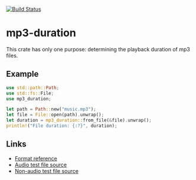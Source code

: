 [![Build Status](https://travis-ci.org/agersant/mp3-duration.svg?branch=master)](https://travis-ci.org/agersant/mp3-duration)

# mp3-duration

This crate has only one purpose: determining the playback duration of mp3 files.

## Example

```rust
use std::path::Path;
use std::fs::File;
use mp3_duration;

let path = Path::new("music.mp3");
let file = File::open(path).unwrap();
let duration = mp3_duration::from_file(&file).unwrap();
println!("File duration: {:?}", duration);
```

## Links
- [Format reference](https://www.codeproject.com/Articles/8295/MPEG-Audio-Frame-Header)
- [Audio test file source](http://freemusicarchive.org/music/Karine_Gilanyan/Beethovens_Sonata_No_15_in_D_Major/Beethoven_-_Piano_Sonata_nr15_in_D_major_op28_Pastoral_-_I_Allegro)
- [Non-audio test file source](https://www.pexels.com/photo/close-up-of-tiled-floor-258805/)
